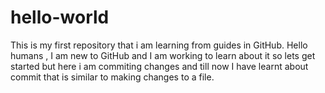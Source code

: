 # hello-world
This is my first repository that i am learning from guides in GitHub.
Hello humans ,
 I am new to GitHub and I am working to learn about it so lets get started
 but here i am commiting changes and till now I have learnt about commit that is similar to making changes to a file.
